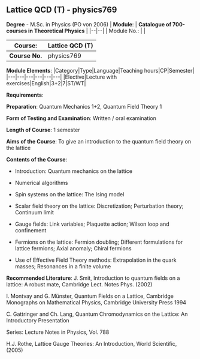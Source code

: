 ## Lattice QCD (T) - physics769

**Degree** - M.Sc. in Physics (PO von 2006)
| **Module**: | **Catalogue of 700-courses in Theoretical Physics** |
|--|--|
| Module No.: |  |

| **Course**: | Lattice QCD (T) |
|------|------|
| **Course No.** | physics769 |

**Module Elements**:
|Category|Type|Language|Teaching hours|CP|Semester|
|---|---|---|---|---|---|
|Elective|Lecture with exercises|English|3+2|7|ST/WT|

**Requirements**:


**Preparation**:
Quantum Mechanics 1+2, Quantum Field Theory 1

**Form of Testing and Examination**:
Written / oral examination

**Length of Course**:
1 semester

**Aims of the Course**:
To give an introduction to the quantum field theory on the lattice

**Contents of the Course**:
- Introduction: Quantum mechanics on the lattice

- Numerical algorithms

- Spin systems on the lattice: The Ising model

- Scalar field theory on the lattice: Discretization; Perturbation theory; Continuum limit 

- Gauge fields: Link variables; Plaquette action; Wilson loop and confinement 

- Fermions on the lattice: Fermion doubling; Different formulations for lattice fermions; Axial anomaly; Chiral fermions

- Use of Effective Field Theory methods: Extrapolation in the quark masses; Resonances in a finite volume

**Recommended Literature**:
J. Smit, Introduction to quantum fields on a lattice: A robust mate, Cambridge Lect. Notes Phys. (2002)



I. Montvay and G. Münster, Quantum Fields on a Lattice, Cambridge Monographs on Mathematical Physics, Cambridge University Press 1994



C. Gattringer and Ch. Lang, Quantum Chromodynamics on the Lattice: An Introductory Presentation

Series: Lecture Notes in Physics, Vol. 788 



H.J. Rothe, Lattice Gauge Theories: An Introduction,  World Scientific, (2005)



